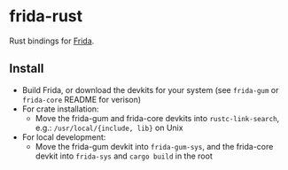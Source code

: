 frida-rust
==========

Rust bindings for [Frida](http://www.frida.re/).

## Install

- Build Frida, or download the devkits for your system (see `frida-gum` or `frida-core` README for verison)
- For crate installation:
    - Move the frida-gum and frida-core devkits into `rustc-link-search`, e.g.: `/usr/local/{include, lib}` on Unix
- For local development:
    - Move the frida-gum devkit into `frida-gum-sys`, and the frida-core devkit into `frida-sys` and `cargo build` in the root
